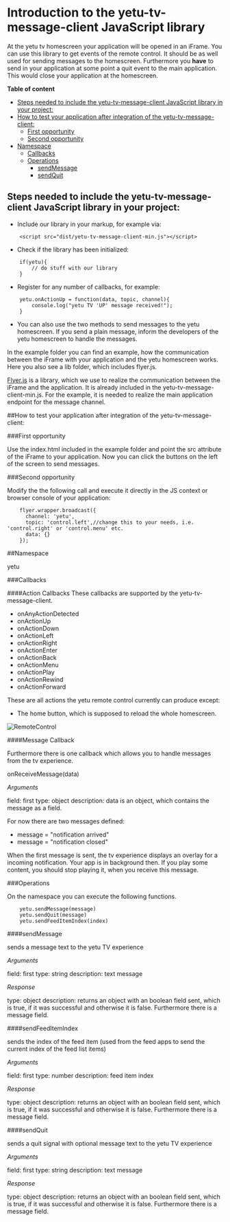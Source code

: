 # Introduction to the yetu-tv-message-client JavaScript library

At the yetu tv homescreen your application will be opened in an iFrame. You can use this library to get events of the
remote control. It should be as well used for sending messages to the homescreen. Furthermore you **have** to
send in your application at some point a quit event to the main application. This would close your
application at the homescreen.

**Table of content**

<!-- toc -->

* [Steps needed to include the yetu-tv-message-client JavaScript library in your project:](#steps-needed-to-include-the-yetu-tv-message-client-javascript-library-in-your-project)
* [How to test your application after integration of the yetu-tv-message-client:](#how-to-test-your-application-after-integration-of-the-yetu-tv-message-client)
  * [First opportunity](#first-opportunity)
  * [Second opportunity](#second-opportunity)
* [Namespace](#namespace)
  * [Callbacks](#callbacks)
  * [Operations](#operations)
    * [sendMessage](#sendmessage)
    * [sendQuit](#sendquit)

<!-- toc stop -->

## Steps needed to include the yetu-tv-message-client JavaScript library in your project:

* Include our library in your markup, for example via:
```
    <script src="dist/yetu-tv-message-client-min.js"></script>
```

* Check if the library has been initialized:
```
    if(yetu){
        // do stuff with our library
    }
```

* Register for any number of callbacks, for example:
```
    yetu.onActionUp = function(data, topic, channel){
        console.log("yetu TV 'UP' message received!");
    }
```

* You can also use the two methods to send messages to the yetu homescreen. If you send a plain message, inform the developers of the yetu homescreen to handle the messages.

In the example folder you can find an example, how the communication between the iFrame with your application and the
yetu homescreen works. Here you also see a lib folder, which includes flyer.js.

[Flyer.js](https://github.com/benzap/flyer.js)
is a library, which we use to realize the communication between the iFrame and the application. It is already
included in the yetu-tv-message-client-min.js. For the example, it is needed to realize the main application
endpoint for the message channel.

##How to test your application after integration of the yetu-tv-message-client:

###First opportunity

Use the index.html included in the example folder and point the src attribute of the iFrame to your application. Now you can click the buttons on the left of the screen to send messages.

###Second opportunity

Modify the the following call and execute it directly in the JS context or browser console of your application:

```
    flyer.wrapper.broadcast({
      channel: 'yetu',
      topic: 'control.left',//change this to your needs, i.e. 'control.right' or 'control.menu' etc.
      data: {}
    });
```

##Namespace

yetu

###Callbacks


####Action Callbacks
These callbacks are supported by the yetu-tv-message-client.

* onAnyActionDetected
* onActionUp
* onActionDown
* onActionLeft
* onActionRight
* onActionEnter
* onActionBack
* onActionMenu
* onActionPlay
* onActionRewind
* onActionForward

These are all actions the yetu remote control currently can produce except:

* The home button, which is supposed to reload the whole homescreen.

![RemoteControl](https://github.com/yetu/yetu-tv-message-client/blob/master/yetu_remote.png)

####Message Callback

Furthermore there is one callback which allows you to handle messages from the tv experience.

onReceiveMessage(data)

*Arguments*

field: first
type: object
description: data is an object, which contains the message as a field.

For now there are two messages defined:

* message = "notification arrived"
* message = "notification closed"

When the first message is sent, the tv experience displays an overlay for a incoming notification. Your app is
in background then. If you play some content, you should stop playing it, when you receive this message.

###Operations

On the namespace you can execute the following functions.

```
    yetu.sendMessage(message)
    yetu.sendQuit(message)
    yetu.sendFeedItemIndex(index)
```

####sendMessage

sends a message text to the yetu TV experience

*Arguments*

field: first
type: string
description: text message

*Response*

type: object
description: returns an object with an boolean field sent, which is true, if it was successful and otherwise it
is false. Furthermore there is a message field.

####sendFeedItemIndex

sends the index of the feed item (used from the feed apps to send the current index of the feed list items)

*Arguments*

field: first
type: number
description: feed item index

*Response*

type: object
description: returns an object with an boolean field sent, which is true, if it was successful and otherwise it
is false. Furthermore there is a message field.

####sendQuit

sends a quit signal with optional message text to the yetu TV experience

*Arguments*

field: first
type: string
description: text message

*Response*

type: object
description: returns an object with an boolean field sent, which is true, if it was successful and otherwise it
is false. Furthermore there is a message field.
